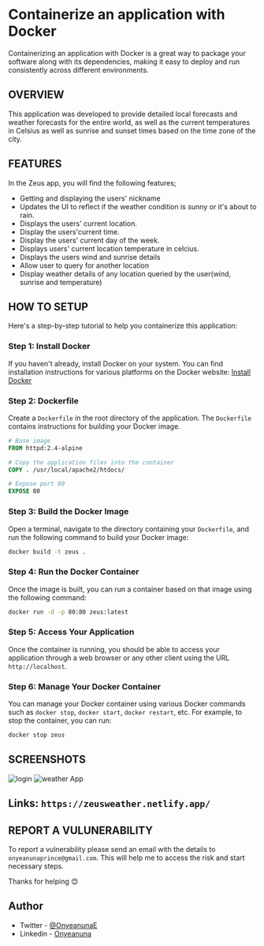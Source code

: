 # Containerize an application with Docker

Containerizing an application with Docker is a great way to package your software along with its dependencies, making it easy to deploy and run consistently across different environments.

## OVERVIEW

This application was developed to provide detailed local forecasts and weather forecasts for the entire world, as well as the current temperatures in Celsius as well as sunrise and sunset times based on the time zone of the city.

## FEATURES

In the Zeus app, you will find the following features;

- Getting and displaying the users' nickname
- Updates the UI to reflect if the weather condition is sunny or it's about to rain.
- Displays the users' current location.
- Display the users'current time.
- Display the users' current day of the week.
- Displays users' current location temperature in celcius.
- Displays the users wind and sunrise details
- Allow user to query for another location
- Display weather details of any location queried by the user(wind, sunrise and temperature)

## HOW TO SETUP

Here's a step-by-step tutorial to help you containerize this application:

### Step 1: Install Docker

If you haven't already, install Docker on your system. You can find installation instructions for various platforms on the Docker website: [Install Docker](https://docs.docker.com/get-docker/)

### Step 2: Dockerfile

Create a `Dockerfile` in the root directory of the application. The `Dockerfile` contains instructions for building your Docker image.

```Dockerfile
# Base image
FROM httpd:2.4-alpine

# Copy the application files into the container
COPY . /usr/local/apache2/htdocs/

# Expose port 80
EXPOSE 80
```

### Step 3: Build the Docker Image

Open a terminal, navigate to the directory containing your `Dockerfile`, and run the following command to build your Docker image:

```bash
docker build -t zeus .
```

### Step 4: Run the Docker Container

Once the image is built, you can run a container based on that image using the following command:

```bash
docker run -d -p 80:80 zeus:latest
```

### Step 5: Access Your Application

Once the container is running, you should be able to access your application through a web browser or any other client using the URL `http://localhost`.

### Step 6: Manage Your Docker Container

You can manage your Docker container using various Docker commands such as `docker stop`, `docker start`, `docker restart`, etc. For example, to stop the container, you can run:

```bash
docker stop zeus
```

## SCREENSHOTS

![login](https://user-images.githubusercontent.com/63567230/183277770-f8998557-dfcb-48c9-a43c-9e6e4a24c8c9.JPG)
![weather App](https://user-images.githubusercontent.com/63567230/183277775-ef71ae62-6489-4041-8c1b-aef0c87b1cf1.JPG)

## Links: `https://zeusweather.netlify.app/`

## REPORT A VULUNERABILITY

To report a vulnerability please send an email with the details to `onyeanunaprince@gmail.com`. This will help me to access the risk and start necessary steps.

Thanks for helping 😊

## Author

- Twitter - [@OnyeanunaE](https://twitter.com/OnyeanunaE)
- Linkedin - [Onyeanuna](https://www.linkedin.com/in/prince-onyeanuna-607352246/)
